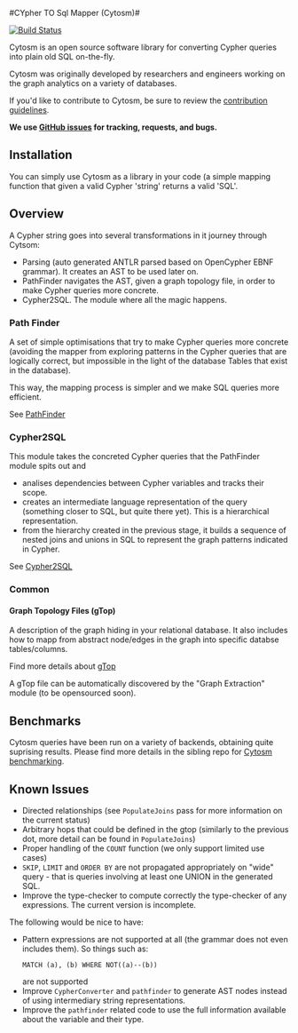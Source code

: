 #CYpher TO Sql Mapper (Cytosm)# 

[![Build Status](https://travis-ci.org/cytosm/cytosm.svg?branch=master)](https://travis-ci.org/cytosm/cytosm.svg?branch=master)

Cytosm is an open source software library for converting Cypher queries into plain old SQL on-the-fly. 

Cytosm was originally developed by researchers and engineers working on the graph analytics on a variety of databases. 

If you'd like to contribute to Cytosm, be sure to review the [contribution guidelines](CONTRIBUTING.md).

**We use [GitHub issues](https://github.com/cytosm/cytosm/issues) for tracking, requests, and bugs.**

## Installation

You can simply use Cytosm as a library in your code (a simple mapping function that given a valid Cypher 'string' returns a valid 'SQL'. 


## Overview

A Cypher string goes into several transformations in it journey through Cytsom:

* Parsing (auto generated ANTLR parsed based on OpenCypher EBNF grammar). It creates an AST to be used later on.
* PathFinder navigates the AST, given a graph topology file, in order to make Cypher queries more concrete.
* Cypher2SQL. The module where all the magic happens. 


### Path Finder

A set of simple optimisations that try to make Cypher queries more concrete (avoiding the mapper from exploring patterns in the Cypher queries that 
are logically correct, but impossible in the light of the database Tables that exist in the database).
 
This way, the mapping process is simpler and we make SQL queries more efficient.

See [PathFinder](pathfinder/README.md)

### Cypher2SQL

This module takes the concreted Cypher queries that the PathFinder module spits out and
 
 * analises dependencies between Cypher variables and tracks their scope.
 * creates an intermediate language representation of the query (something closer to SQL, but quite there yet). This is a hierarchical representation. 
 * from the hierarchy created in the previous stage, it builds a sequence of nested joins and unions in SQL to represent the graph patterns indicated in Cypher.

See [Cypher2SQL](cypher2sql/README.md)

### Common

#### Graph Topology Files (gTop)

A description of the graph hiding in your relational database. It also includes how to mapp from abstract node/edges in the graph into specific databse tables/columns. 

Find more details about [gTop](common/README.md)
 
A gTop file can be automatically discovered by the "Graph Extraction" module (to be opensourced soon).

## Benchmarks

Cytosm queries have been run on a variety of backends, obtaining quite suprising results. Please find more details in 
the sibling repo for [Cytosm benchmarking](https://github.com/Alnaimi-/database-benchmark). 


## Known Issues

- Directed relationships (see `PopulateJoins` pass for more information on the current status)
- Arbitrary hops that could be defined in the gtop (similarly to the previous dot, more detail can be found in `PopulateJoins`)
- Proper handling of the `COUNT` function (we only support limited use cases)
- `SKIP`, `LIMIT` and `ORDER BY` are not propagated appropriately on "wide" query - that is queries involving at least one UNION in the generated SQL.
- Improve the type-checker to compute correctly the type-checker of any expressions. The current version is incomplete.

The following would be nice to have:

- Pattern expressions are not supported at all (the grammar does not even includes them). So things such as:
  ```cypher
  MATCH (a), (b) WHERE NOT((a)--(b))
  ```
  are not supported
- Improve `CypherConverter` and `pathfinder` to generate AST nodes instead of using intermediary string representations.
- Improve the `pathfinder` related code to use the full information available about the variable and their type.
